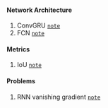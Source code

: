 #### Network Architecture

1. ConvGRU	[`note`](./ConvGRU/ConvGRU.md)
2. FCN [`note`](./FCN/FCN.md)

#### Metrics

1. IoU  [`note`](./FCN/FCN.md)

#### Problems

1. RNN vanishing gradient  [`note`](./FCN/FCN.md)